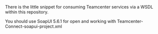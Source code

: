 There is the little snippet for consuming Teamcenter services via a WSDL within this repository.

You should use SoapUI 5.6.1 for open and working with Teamcenter-Connect-soapui-project.xml
